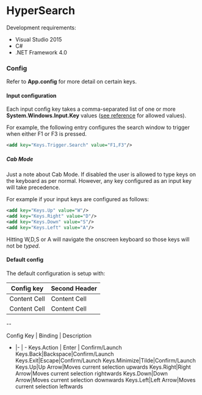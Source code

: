# HyperSearch

Development requirements:
 
* Visual Studio 2015
* C#
* .NET Framework 4.0


### Config

Refer to **App.config** for more detail on certain keys.

#### Input configuration 

Each input config key takes a comma-separated list of one or more **System.Windows.Input.Key** values ([see reference](https://msdn.microsoft.com/en-us/library/system.windows.input.key%28v=vs.110%29.aspx) for allowed values).

For example, the following entry configures the search window to trigger when either F1 or F3 is pressed.

```xml
<add key="Keys.Trigger.Search" value="F1,F3"/>
```

##### Cab Mode
Just a note about Cab Mode. If disabled the user is allowed to type keys on the keyboard as per normal. However, any key configured as an input key will take precedence. 

For example if your input keys are configured as follows:

```xml
<add key="Keys.Up" value="W"/>
<add key="Keys.Right" value="D"/>
<add key="Keys.Down" value="S"/>
<add key="Keys.Left" value="A"/>
```
Hitting W,D,S or A will navigate the onscreen keyboard so those keys will not be *typed*.


#### Default config

The default configuration is setup with:

Config key  | Second Header
------------- | -------------
Content Cell  | Content Cell
Content Cell  | Content Cell

--

Config Key | Binding | Description
- |- | -
Keys.Action | Enter | Confirm/Launch
Keys.Back|Backspace|Confirm/Launch
Keys.Exit|Escape|Confirm/Launch
Keys.Minimize|Tilde|Confirm/Launch
Keys.Up|Up Arrow|Moves current selection upwards
Keys.Right|Right Arrow|Moves current selection rightwards
Keys.Down|Down Arrow|Moves current selection downwards
Keys.Left|Left Arrow|Moves current selection leftwards